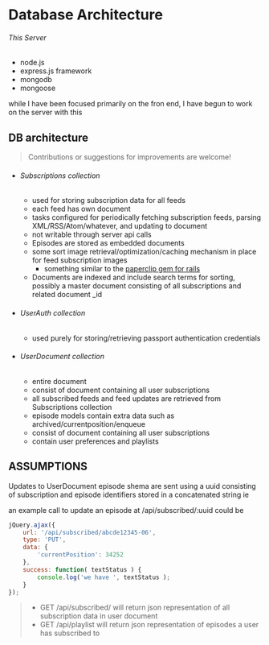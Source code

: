Database Architecture
=====================
###### This Server
  * node.js
  * express.js framework
  * mongodb
  * mongoose

while I have been focused primarily on the fron end, I have begun to work on the server with this

DB architecture
---------------
> Contributions or suggestions for improvements are welcome!

  * ###### Subscriptions collection
    * used for storing subscription data for all feeds
    * each feed has own document
    * tasks configured for periodically fetching subscription feeds, parsing XML/RSS/Atom/whatever, and updating to document
    * not writable through server api calls
    * Episodes are stored as embedded documents
    * some sort image retrieval/optimization/caching mechanism in place for feed subscription images
      * something similar to the [paperclip gem for rails](https://github.com/thoughtbot/paperclip)
    * Documents are indexed and include search terms for sorting, possibly a master document consisting of all subscriptions and related document _id

  * ###### UserAuth collection
    * used purely for storing/retrieving passport authentication credentials

  * ###### UserDocument collection
    * entire document
    * consist of document containing all user subscriptions
    * all subscribed feeds and feed updates are retrieved from Subscriptions collection
    * episode models contain extra data such as archived/currentposition/enqueue
    * consist of document containing all user subscriptions
    * contain user preferences and playlists

ASSUMPTIONS
-----------
Updates to UserDocument episode shema are sent using a uuid consisting of subscription and episode identifiers stored in a concatenated string
ie

an example call to update an episode at /api/subscribed/:uuid could be

```javascript
jQuery.ajax({
    url: '/api/subscribed/abcde12345-06',
    type: 'PUT',
    data: {
        'currentPosition': 34252
    },
    success: function( textStatus ) {
        console.log('we have ', textStatus );
    }
});
```

> * GET /api/subscribed/   will return json representation of all subscription data in user document
> * GET /api/playlist      will return json representation of episodes a user has subscribed to
